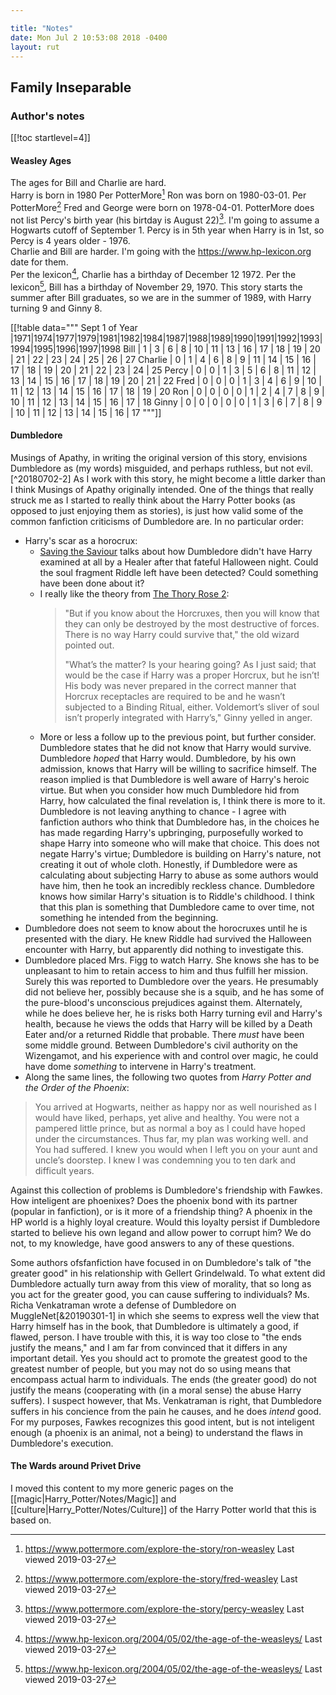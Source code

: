 ```yaml
---

title: "Notes"
date: Mon Jul 2 10:53:08 2018 -0400
layout: rut
---
```


## Family Inseparable

### Author's notes

[[!toc  startlevel=4]]

#### Weasley Ages

The ages for Bill and Charlie are hard.  
Harry is born in 1980
Per PotterMore[^20190327-1] Ron was born on 1980-03-01. 
Per PotterMore[^20190327-2] Fred and George were born on 1978-04-01.
PotterMore does not list Percy's birth year (his birtday is August 22)[^20190327-3]. I'm going to assume a Hogwarts cutoff of September 1.  Percy is in 5th year when Harry is in 1st, so Percy is 4 years older - 1976.  
Charlie and Bill are harder.  I'm going with the <https://www.hp-lexicon.org> date for them.  
Per the lexicon[^20190327-4], Charlie has a birthday of December 12 1972.
Per the lexicon[^20190327-5], Bill has a birthday of November 29, 1970. 
This story starts the summer after Bill graduates, so we are in the summer of 1989, with Harry turning 9 and Ginny 8.  

[[!table data="""
Sept 1 of Year   |1971|1974|1977|1979|1981|1982|1984|1987|1988|1989|1990|1991|1992|1993|1994|1995|1996|1997|1998
Bill             |  1 |  3 |  6 |  8 | 10 | 11 | 13 | 16 | 17 | 18 | 19 | 20 | 21 | 22 | 23 | 24 | 25 | 26 | 27
Charlie          |  0 |  1 |  4 |  6 |  8 |  9 | 11 | 14 | 15 | 16 | 17 | 18 | 19 | 20 | 21 | 22 | 23 | 24 | 25
Percy            |  0 |  0 |  1 |  3 |  5 |  6 |  8 | 11 | 12 | 13 | 14 | 15 | 16 | 17 | 18 | 19 | 20 | 21 | 22
Fred             |  0 |  0 |  0 |  1 |  3 |  4 |  6 |  9 | 10 | 11 | 12 | 13 | 14 | 15 | 16 | 17 | 18 | 19 | 20
Ron              |  0 |  0 |  0 |  0 |  1 |  2 |  4 |  7 |  8 |  9 | 10 | 11 | 12 | 13 | 14 | 15 | 16 | 17 | 18
Ginny            |  0 |  0 |  0 |  0 |  0 |  1 |  3 |  6 |  7 |  8 |  9 | 10 | 11 | 12 | 13 | 14 | 15 | 16 | 17 
"""]]

[^20190327-1]: <https://www.pottermore.com/explore-the-story/ron-weasley> Last viewed 2019-03-27

[^20190327-2]: <https://www.pottermore.com/explore-the-story/fred-weasley> Last viewed 2019-03-27

[^20190327-3]: <https://www.pottermore.com/explore-the-story/percy-weasley> Last viewed 2019-03-27

[^20190327-4]: <https://www.hp-lexicon.org/2004/05/02/the-age-of-the-weasleys/> Last viewed 2019-03-27

[^20190327-5]: <https://www.hp-lexicon.org/2004/05/02/the-age-of-the-weasleys/> Last viewed 2019-03-27

#### Dumbledore

Musings of Apathy, in writing the original version of this story, envisions Dumbledore as (my words) misguided, and perhaps ruthless, but not evil.[^20180702-2]  As I work with this story, he might become a little darker than I think Musings of Apathy originally intended.  One of the things that really struck me as I started to really think about the Harry Potter books (as opposed to just enjoying them as stories), is just how valid some of the common fanfiction criticisms of Dumbledore are.  In no particular order:

* Harry's scar as a horocrux:
  * [Saving the Saviour](https://www.fanfiction.net/s/11833745/14/Saving-the-Saviour) talks about how Dumbledore didn't have Harry examined at all by a Healer after that fateful Halloween night.  Could the soul fragment Riddle left have been detected?  Could something have been done about it? 
  * I really like the theory from [The Thory Rose 2](http://www.siye.co.uk/viewstory.php?sid=129781&textsize=1&chapter=13): 
    > "But if you know about the Horcruxes, then you will know that they can only be destroyed by the most destructive of forces. There is no way Harry could survive that," the old wizard pointed out.  
    >  
	> "What’s the matter? Is your hearing going? As I just said; that would be the case if Harry was a proper Horcrux, but he isn’t! His body was never prepared in the correct manner that Horcrux receptacles are required to be and he wasn’t subjected to a Binding Ritual, either. Voldemort’s sliver of soul isn’t properly integrated with Harry’s," Ginny yelled in anger.   
  * More or less a follow up to the previous point, but further consider.  Dumbledore states that he did not know that Harry would survive.  Dumbledore _hoped_ that Harry would.  Dumbledore, by his own admission, knows that Harry will be willing to sacrifice himself.  The reason implied is that Dumbledore is well aware of Harry's heroic virtue.  But when you consider how much Dumbledore hid from Harry, how calculated the final revelation is, I think there is more to it.  Dumbledore is not leaving anything to chance - I agree with fanfiction authors who think that Dumbledore has, in the choices he has made regarding Harry's upbringing, purposefully worked to shape Harry into someone who will make that choice.  This does not negate Harry's virtue; Dumbledore is building on Harry's nature, not creating it out of whole cloth.  Honestly, if Dumbledore were as calculating about subjecting Harry to abuse as some authors would have him, then he took an incredibly reckless chance.  Dumbledore knows how similar Harry's situation is to Riddle's childhood.  I think that this plan is something that Dumbledore came to over time, not something he intended from the beginning.  
* Dumbledore does not seem to know about the horocruxes until he is presented with the diary.  He knew Riddle had survived the Halloween encounter with Harry, but apparently did nothing to investigate this.
* Dumbledore placed Mrs. Figg to watch Harry.  She knows she has to be unpleasant to him to retain access to him and thus fulfill her mission.  Surely this was reported to Dumbledore over the years.  He presumably did not believe her, possibly because she is a squib, and he has some of the pure-blood's unconscious prejudices against them.  Alternately, while he does believe her, he is risks both Harry turning evil and Harry's health, because he views the odds that Harry will be killed by a Death Eater and/or a returned Riddle that probable.  There _must_ have been some middle ground.  Between Dumbledore's civil authority on the Wizengamot, and his experience with and control over magic, he could have dome _something_ to intervene in Harry's treatment. 
* Along the same lines, the following two quotes from _Harry Potter and the Order of the Phoenix_:
> You arrived at Hogwarts, neither as happy nor as well nourished as I would have liked, perhaps, yet alive and healthy. You were not a pampered little prince, but as normal a boy as I could have hoped under the circumstances. Thus far, my plan was working well.
and
> You had suffered. I knew you would when I left you on your aunt and uncle’s doorstep. I knew I was condemning you to ten dark and difficult years.

Against this collection of problems is Dumbledore's friendship with Fawkes.  How inteligent are phoenixes?  Does the phoenix bond with its partner (popular in fanfiction), or is it more of a friendship thing?  A phoenix in the HP world is a highly loyal creature.  Would this loyalty persist if Dumbledore started to believe his own legand and allow power to corrupt him? We do not, to my knowledge, have good answers to any of these questions. 

Some authors ofsfanfiction have focused in on Dumbledore's talk of "the greater good" in his relationship with Gellert Grindelwald.  To what extent did Dumbledore actually turn away from this view of morality, that so long as you act for the greater good, you can cause suffering to individuals? Ms. Richa Venkatraman wrote a defense of Dumbledore on MuggleNet[&20190301-1] in which she seems to express well the view that Harry himself has in the book, that Dumbledore is ultimately a good, if flawed, person.  I have trouble with this, it is way too close to "the ends justify the means," and I am far from convinced that it differs in any important detail.  Yes you should act to promote the greatest good to the greatest number of people, but you may not do so using means that encompass actual harm to individuals.  The ends (the greater good) do not justify the means (cooperating with (in a moral sense) the abuse Harry suffers).  I suspect however, that Ms. Venkatraman is right, that Dumbledore suffers in his concience from the pain he causes, and he does _intend_ good.  For my purposes, Fawkes recognizes this good intent, but is not inteligent enough (a phoenix is an animal, not a being) to understand the flaws in Dumbledore's execution.  

#### The Wards around Privet Drive

I moved this content to my more generic pages on the
[[magic|Harry_Potter/Notes/Magic]] and [[culture|Harry_Potter/Notes/Culture]] of
the Harry Potter world that this is based on.

